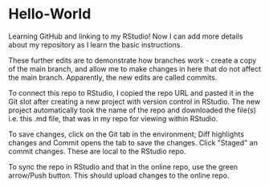 # Hello-World
Learning GitHub and linking to my RStudio! 
Now I can add more details about my repository as I learn the basic instructions. 

These further edits are to demonstrate how branches work - create a copy of the main branch, and allow me to make changes in here that do not affect the main branch. 
Apparently, the new edits are called commits. 

To connect this repo to RStudio, I copied the repo URL and pasted it in the Git slot after creating a new project with version control in RStudio. The new project automatically took the name of the repo and downloaded the file(s) i.e. this .md file, that was in my repo for viewing within RStudio.

To save changes, click on the Git tab in the environment; Diff highlights changes and Commit opens the tab to save the changes. Click "Staged" an commit changes. These are local to the RStudio repo. 

To sync the repo in RStudio and that in the online repo, use the green arrow/Push button. This should upload changes to the online repo. 